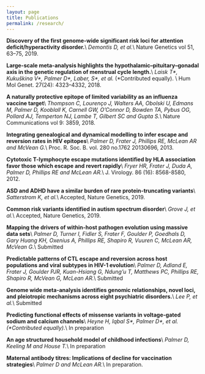 ```yaml
---
layout: page
title: Publications
permalink: /research/
---
```


**Discovery of the first genome-wide significant risk loci for attention deficit/hyperactivity disorder.**\\
*Demontis D, et al.*\\
Nature Genetics vol 51, 63–75, 2019.

**Large-scale meta-analysis highlights the
hypothalamic–pituitary–gonadal axis in the genetic regulation of menstrual cycle length.**\\
*Laisk T\*, Kukuškina V\*, Palmer D\*, Laber, S\*, et al.* (\*Contributed equally). \\
Hum Mol Genet. 27(24): 4323–4332, 2018.

**A naturally protective epitope of limited variability as an influenza vaccine target**\\
*Thompson C, Lourenço J, Walters AA, Obolski U, Edmans M, Palmer D, Kooblall K, Carnell GW, O’Connor D, Bowden TA, Pybus OG, Pollard AJ, Temperton NJ, Lambe T, Gilbert SC and Gupta S.*\\
Nature Communications vol 9: 3859, 2018.

**Integrating genealogical and dynamical modelling to infer escape and reversion rates in HIV epitopes**\\
*Palmer D, Frater J, Phillips RE, McLean AR and McVean G.*\\
Proc. R. Soc. B. vol. 280 no.1762 20130696, 2013.

**Cytotoxic T-lymphocyte escape mutations identified by HLA association favor those which escape and revert rapidly**\\
*Fryer HR, Frater J, Duda A, Palmer D, Phillips RE and McLean AR.*\\
J. Virology. 86 (16): 8568-8580, 2012.

**ASD and ADHD have a similar burden of rare protein-truncating variants**\\
*Satterstrom K, et al.*\\
Accepted, Nature Genetics, 2019.

**Common risk variants identified in autism spectrum disorder**\\
*Grove J, et al.*\\
Accepted, Nature Genetics, 2019.

**Mapping the drivers of within-host pathogen evolution using massive data sets**\\
*Palmer D, Turner I, Fidler S, Frater F, Goulder P, Goedhals D, Gary Huang KH, Oxenius A, Phillips RE, Shapiro R, Vuuren C, McLean AR, McVean G.*\\
Submitted

**Predictable patterns of CTL escape and reversion across host populations and viral subtypes in HIV-1 evolution**\\
*Palmer D, Adland E, Frater J, Goulder PJR, Kuan-Hsiang G, Ndung’u T, Matthews PC, Phillips RE, Shapiro R, McVean G, McLean AR.*\\
Submitted

**Genome wide meta-analysis identifies genomic relationships, novel loci, and pleiotropic mechanisms across eight psychiatric disorders.**\\
*Lee P, et al.*\\
Submitted

**Predicting functional effects of missense variants in voltage-gated sodium and calcium channels**\\
*Heyne H, Iqbal S\*, Palmer D\*, et al. (\*Contributed equally).*\\
In preparation

**An age structured household model of childhood infections**\\
*Palmer D, Keeling M and House T.*\\
In preparation

**Maternal antibody titres: Implications of decline for vaccination strategies**\\
*Palmer D and McLean AR.*\\
In preparation.
